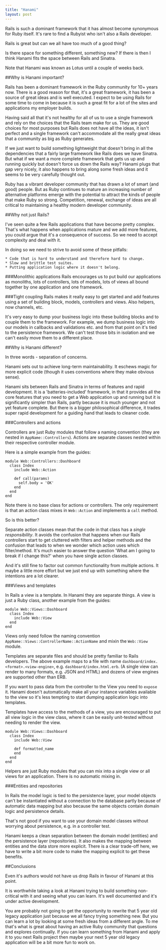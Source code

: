 ```yaml
---
title: "Hanami"
layout: post
---
```


Rails is such a dominant framework that it has almost become synonymous
for Ruby itself. It's rare to find a Rubyist who isn't also a Rails
developer.

Rails is great but can we all have too much of a good thing?

Is there space for something different, something new? If there is then
I think Hanami fits the space between Rails and Sinatra.

Note that Hanami was known as Lotus until a couple of weeks back.

##Why is Hanami important?

Rails has been a dominant framework in the Ruby community for 10+ years
now. There is a good reason for that, it's a great framework, it has
been a source of great ideas and is well executed. I expect to be using
Rails for some time to come in because it is such a great fit for a lot
of the sites and applications my employer builds.

Having said all that it's not healthy for all of us to use a single
framework and rely on the choices that the Rails team make for us. They
are good choices for most purposes but Rails does not have all the
ideas, it isn't perfect and a single framework can't accommodate all the
really great ideas that a community as big as Ruby generates.

If we just want to build something lightweight that doesn't bring in all
the dependencies that a fairly large framework like Rails does we have
Sinatra. But what if we want a more complete framework that gets us up
and running quickly but doesn't force us down the Rails way?
Hanami plugs that gap very nicely, it also happens to bring along some
fresh ideas and it seems to be very carefully thought out.

Ruby has a vibrant developer community that has drawn a lot of smart
(and good) people. But as Ruby continues to mature an increasing number
of alternative platforms emerge with the potential to attract the kinds
of people that make Ruby so strong. Competition, renewal, exchange of
ideas are all critical to maintaining a healthy modern developer
community.

##Why not just Rails?

I've seen quite a few Rails applications that have become pretty
complex. That's what happens when applications mature and we add more
features, you could argue that it's a consequence of success. So we need
to accept complexity and deal with it.

In doing so we need to strive to avoid some of these pitfalls:

    * Code that is hard to understand and therefore hard to change.
    * Slow and brittle test suites.
    * Putting application logic where it doesn't belong.

###Monolithic applications
Rails encourages us to put build our applications as monoliths,
lots of controllers, lots of models, lots of views all bound together by
one application and one framework.

###Tight coupling
Rails makes it really easy to get started and add features using a set
of building block, models, controllers and views. Also helpers, now
channels, etc.

It's very easy to dump your business logic into these building blocks
and to couple them to the framework. For example, we dump business logic
into our models in callbacks and validations etc. and from that point on
it's tied to the persistence framework. We can't test those bits in
isolation and we can't easily move them to a different place.

##Why is Hanami different?

In three words - separation of concerns.

Hanami sets out to achieve long-term maintainability. It eschews magic
for more explicit code (though it uses conventions where they make
obvious sense).

Hanami sits between Rails and Sinatra in terms of features and rapid
development. It is a 'batteries-included' framework, in that it provides
all the core features that you need to get a Web application up and
running but it is significantly simpler than Rails, partly because it is
much younger and not yet feature complete. But there is a bigger
philosophical difference, it trades super rapid development for a
guiding hand that leads to cleaner code.

###Controllers and actions

Controllers are just Ruby modules that follow a naming convention (they
are nested in `AppName::Controllers`). Actions are separate classes
nested within their respective controller module.

Here is a simple example from the guides:

    module Web::Controllers::Dashboard
      class Index
        include Web::Action

        def call(params)
          self.body = 'OK'
        end
      end
    end

Note there is no base class for actions or controllers. The only
requirement is that an action class mixes in `Web::Action` and
implements a `call` method.

So is this better?

Separate action classes mean that the code in that class has a *single
responsibility*. It avoids the confusion that happens when our Rails
controllers start to get cluttered with filters and helper methods and
the confusion that leads to when we wonder which action uses which
filter/method. It's much easier to answer the question 'What am I going
to break if I change this?' when you have single action classes.

And it's still fine to factor out common functionality from multiple
actions. It maybe a little more effort but we just end up with something
where the intentions are a lot clearer.

###Views and templates

In Rails a view is a template. In Hanami they are separate things. A view
is just a Ruby class, another example from the guides:

    module Web::Views::Dashboard
      class Index
        include Web::View
      end
    end

Views only need follow the naming convention
`AppName::Views::ControllerName::ActionName` and mixin the `Web::View`
module.

Templates are separate files and should be pretty familiar to Rails
developers. The above example maps to a file with name
`dashboard/index.<format>.<view-engine>`, e.g.
`dashboard/index.html.erb`. (A single view can render to many formats,
e.g. JSON and HTML) and dozens of view engines are supported other than
ERB.

If you want to pass data from the controller to the View you need to
`expose` it. Hanami doesn't automatically make all your instance
variables available to the view so it's less tempting to start dumping
application logic into templates.

Templates have access to the methods of a view, you are encouraged to
put all view logic in the view class, where it can be easily unit-tested
without needing to render the view.

    module Web::Views::Dashboard
      class Index
        include Web::View

        def formatted_name
        end
      end
    end

Helpers are just Ruby modules that you can mix into a single view or all
views for an application. There is no automatic mixing in.

###Entities and repositories

In Rails the model logic is tied to the persistence layer, your model
objects can't be instantiated without a connection to the database
partly because of automatic data mapping but also because the same
objects contain domain logic and persistence details.

That's not good if you want to use your domain model classes without
worrying about persistence, e.g. in a controller test.

Hanami keeps a clean separation between the domain model (entities) and
the persistence layer (repositories). It also makes the mapping between
entities and the data store more explicit. There is a clear trade-off
here, we have to write a bit more code to make the mapping explicit to
get these benefits.

##Conclusions

Even it's authors would not have us drop Rails in favour of Hanami at
this point.

It is worthwhile taking a look at Hanami trying to build something
non-critical with it and seeing what you can learn. It's well documented
and it's under active development.

You are probably not going to get the opportunity to rewrite that
5 year old legacy application just because we all fancy trying something
new. But you can learn a lot by looking at some fresh ideas from a
different angle. To me that's what is great about having an active Ruby
community that questions and explores continually. If you can learn
something from Hanami and apply it to you next Rails project then maybe
your next 5 year old legacy application will be a bit more fun to work
on.

